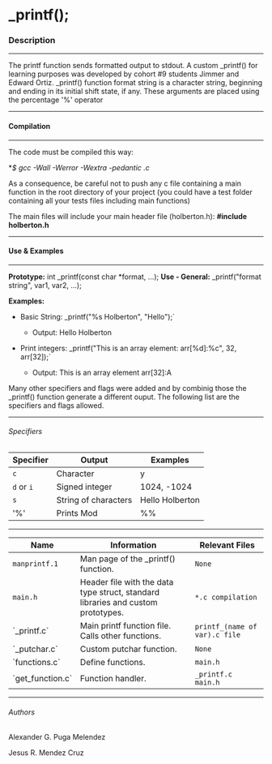 # _printf();

### Description

------------


The printf function sends formatted output to stdout.
A custom _printf() for learning purposes was developed by cohort  #9 students Jimmer and Edward Ortiz.
_printf() function format string is a character string, beginning and ending in its initial shift state, if any. 
These arguments are placed using the percentage '%' operator

------------

#### Compilation

------------



The code must be compiled this way:

**$ gcc -Wall -Werror -Wextra -pedantic *.c**

As a consequence, be careful not to push any c file containing a main function in the root directory of your project (you could have a test folder containing all your tests files including main functions)

The main files will include your main header file (holberton.h): **#include holberton.h**

------------

#### Use & Examples


------------

**Prototype:** int _printf(const char *format, ...);
**Use - General:** _printf("format string", var1, var2, ...);

**Examples:**
 - Basic String: _printf("%s Holberton", "Hello");`
	 - Output: Hello Holberton

- Print integers: _printf("This is an array element: arr[%d]:%c", 32, arr[32]);`
	- Output: This is an array element arr[32]:A

Many other specifiers and flags were added and by combinig those the _printf() function generate a different ouput. The following list are the specifiers and flags allowed.

------------

###### Specifiers

Specifier                |Output                        |Examples |
|----------------|-------------------------------|-----------------------------|
| `c` | Character | y |
| `d` or `i` | Signed integer | 1024, -1024 |
| `s` | String of characters | Hello Holberton |
| '%' | Prints Mod | %% |


------------

|Name                |Information                        |Relevant Files                         |
|----------------|-------------------------------|-----------------------------|
|`manprintf.1` |Man page of the _printf() function.| `None` |
|`main.h`| Header file with the data type struct, standard libraries and custom prototypes.| `*.c compilation` |
\`_printf.c`|Main printf function file. Calls other functions.|`printf_(name of var).c file` |
\`_putchar.c` |Custom putchar function. | `None` |
\`functions.c` |Define functions. | `main.h` |
\`get_function.c` | Function handler. | `_printf.c main.h` |


------------

###### Authors

Alexander G. Puga Melendez

Jesus R. Mendez Cruz


